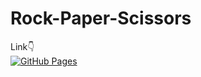 # Rock-Paper-Scissors

Link👇
<br>
[![GitHub Pages](https://img.shields.io/badge/GitHub-Pages-blue)](https://dev-zenitsu.github.io/Rock-Paper-Scissors/)
